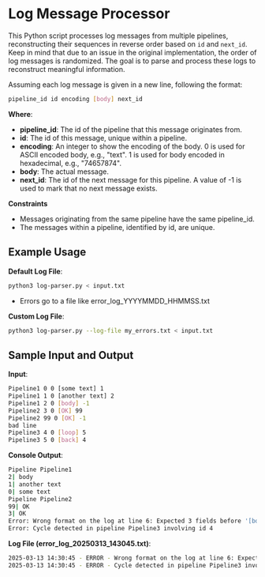 # Log Message Processor

This Python script processes log messages from multiple pipelines, reconstructing their sequences in reverse order based on `id` and `next_id`. Keep in mind that due to an issue in the original implementation, the order of log messages is randomized. The goal is to parse and process these logs to reconstruct meaningful information.

Assuming each log message is given in a new line, following the format:

```bash
pipeline_id id encoding [body] next_id
```

**Where**:

-   **pipeline_id**: The id of the pipeline that this message originates from.
-   **id**: The id of this message, unique within a pipeline.
-   **encoding**: An integer to show the encoding of the body. 0 is used for ASCII encoded body, e.g., "text". 1 is used for body encoded in hexadecimal, e.g., "74657874".
-   **body**: The actual message.
-   **next_id**: The id of the next message for this pipeline. A value of -1 is used to mark that no next message exists.

**Constraints**

-   Messages originating from the same pipeline have the same pipeline_id.
-   The messages within a pipeline, identified by id, are unique.

## Example Usage

**Default Log File**:

```bash
python3 log-parser.py < input.txt
```

-   Errors go to a file like error_log_YYYYMMDD_HHMMSS.txt

**Custom Log File**:

```bash
python3 log-parser.py --log-file my_errors.txt < input.txt
```

## Sample Input and Output

**Input**:

```bash
Pipeline1 0 0 [some text] 1
Pipeline1 1 0 [another text] 2
Pipeline1 2 0 [body] -1
Pipeline2 3 0 [OK] 99
Pipeline2 99 0 [OK] -1
bad line
Pipeline3 4 0 [loop] 5
Pipeline3 5 0 [back] 4
```

**Console Output**:

```bash
Pipeline Pipeline1
2| body
1| another text
0| some text
Pipeline Pipeline2
99| OK
3| OK
Error: Wrong format on the log at line 6: Expected 3 fields before '[body]', got 1 - 'bad line'
Error: Cycle detected in pipeline Pipeline3 involving id 4
```

**Log File (error_log_20250313_143045.txt)**:

```bash
2025-03-13 14:30:45 - ERROR - Wrong format on the log at line 6: Expected 3 fields before '[body]', got 1 - 'bad line'
2025-03-13 14:30:45 - ERROR - Cycle detected in pipeline Pipeline3 involving id 4
```
